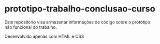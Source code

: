 # prototipo-trabalho-conclusao-curso
Este repositório visa armazenar informações de código sobre o protótipo não funcional do trabalho.

Desenvolvido apenas com HTML e CSS
